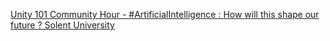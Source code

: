 [Unity 101 Community Hour - #ArtificialIntelligence : How will this shape our future ?   Solent University](https://qi.tc/qi/112643)